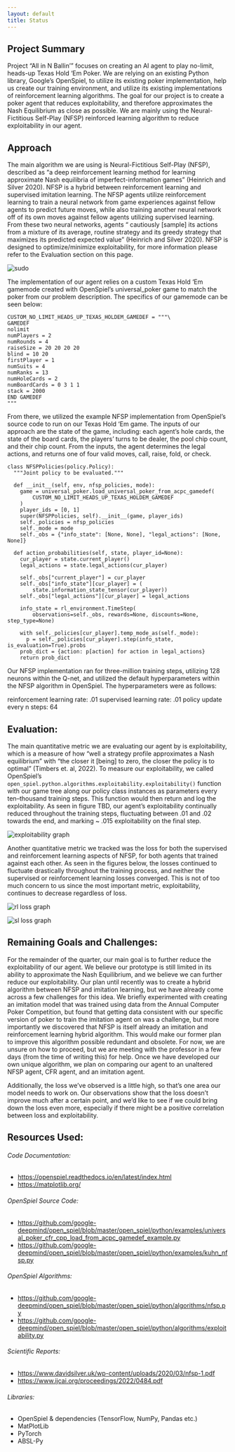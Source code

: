 ```yaml
---
layout: default
title: Status
---
```


## Project Summary

Project “All in N Ballin’” focuses on creating an AI agent to play no-limit, heads-up Texas Hold ‘Em Poker. We are relying on an existing Python library, Google’s OpenSpiel, to utilize its existing poker implementation, help us create our training environment, and utilize its existing implementations of reinforcement learning algorithms. The goal for our project is to create a poker agent that reduces exploitability, and therefore approximates the Nash Equilibrium as close as possible. We are mainly using the Neural-Fictitious Self-Play (NFSP) reinforced learning algorithm to reduce exploitability in our agent.

## Approach

The main algorithm we are using is Neural-Fictitious Self-Play (NFSP), described as “a deep reinforcement learning method for learning approximate Nash equilibria of imperfect-information games” (Heinrich and Silver 2020). NFSP is a hybrid between reinforcement learning and supervised imitation learning. The NFSP agents utilize reinforcement learning to train a neural network from game experiences against fellow agents to predict future moves, while also training another neural network off of its own moves against fellow agents utilizing supervised learning. From these two neural networks, agents “ cautiously [sample] its actions from a mixture of its average, routine strategy and its greedy strategy that maximizes its predicted expected value” (Heinrich and Silver 2020). NFSP is designed to optimize/minimize exploitability, for more information please refer to the Evaluation section on this page.

![sudo](./images/sudo.png)


The implementation of our agent relies on a custom Texas Hold ‘Em gamemode created with OpenSpiel’s universal_poker game to match the poker from our problem description. The specifics of our gamemode can be seen below:

```
CUSTOM_NO_LIMIT_HEADS_UP_TEXAS_HOLDEM_GAMEDEF = """\
GAMEDEF
nolimit
numPlayers = 2
numRounds = 4
raiseSize = 20 20 20 20
blind = 10 20
firstPlayer = 1
numSuits = 4
numRanks = 13
numHoleCards = 2
numBoardCards = 0 3 1 1
stack = 2000
END GAMEDEF
"""

```

From there, we utilized the example NFSP implementation from OpenSpiel’s source code to run on our Texas Hold ‘Em game. The inputs of our approach are the state of the game, including: each agent’s hole cards, the state of the board cards, the players’ turns to be dealer, the pool chip count, and their chip count. From the inputs, the agent determines the legal actions, and returns one of four valid moves, call, raise, fold, or check. 

```
class NFSPPolicies(policy.Policy):
  """Joint policy to be evaluated."""

  def __init__(self, env, nfsp_policies, mode):
    game = universal_poker.load_universal_poker_from_acpc_gamedef(
        CUSTOM_NO_LIMIT_HEADS_UP_TEXAS_HOLDEM_GAMEDEF
    )
    player_ids = [0, 1]
    super(NFSPPolicies, self).__init__(game, player_ids)
    self._policies = nfsp_policies
    self._mode = mode
    self._obs = {"info_state": [None, None], "legal_actions": [None, None]}

  def action_probabilities(self, state, player_id=None):
    cur_player = state.current_player()
    legal_actions = state.legal_actions(cur_player)

    self._obs["current_player"] = cur_player
    self._obs["info_state"][cur_player] = (
        state.information_state_tensor(cur_player))
    self._obs["legal_actions"][cur_player] = legal_actions

    info_state = rl_environment.TimeStep(
        observations=self._obs, rewards=None, discounts=None, step_type=None)

    with self._policies[cur_player].temp_mode_as(self._mode):
      p = self._policies[cur_player].step(info_state, is_evaluation=True).probs
    prob_dict = {action: p[action] for action in legal_actions}
    return prob_dict
```


Our NFSP implementation ran for three-million training steps, utilizing 128 neurons within the Q-net, and utilized the default hyperparameters within the NFSP algorithm in OpenSpiel. The hyperparameters were as follows:

reinforcement learning rate: .01
supervised learning rate: .01
policy update every n steps: 64 
 
## Evaluation:

The main quantitative metric we are evaluating our agent by is exploitability, which is a measure of how “well a strategy profile approximates a Nash equilibrium” with “the closer it [being] to zero, the closer the policy is to optimal” (Timbers et. al, 2022). To measure our exploitability, we called OpenSpiel’s `​​open_spiel.python.algorithms.exploitability.exploitability()` function with our game tree along our policy class instances as parameters every ten–thousand training steps. This function would then return and log the exploitability. As seen in figure TBD, our agent’s exploitability continually reduced throughout the training steps, fluctuating between .01 and .02 towards the end, and marking ~ .015 exploitability on the final step. 

![exploitability graph](./images/exploit.png)

Another quantitative metric we tracked was the loss for both the supervised and reinforcement learning aspects of NFSP, for both agents that trained against each other. As seen in the figures below, the losses continued to fluctuate drastically throughout the training process, and neither the supervised or reinforcement learning losses converged. This is not of too much concern to us since the most important metric, exploitability, continues to decrease regardless of loss.

![rl loss graph](./images/rl_loss.png)

![sl loss graph](./images/sl_loss.png)

## Remaining Goals and Challenges:

For the remainder of the quarter, our main goal is to further reduce the exploitability of our agent. We believe our prototype is still limited in its ability to approximate the Nash Equilibrium, and we believe we can further reduce our exploitability. Our plan until recently was to create a hybrid algorithm between NFSP and imitation learning, but we have already come across a few challenges for this idea. We briefly experimented with creating an imitation model that was trained using data from the Annual Computer Poker Competition, but found that getting data consistent with our specific version of poker to train the imitation agent on was a challenge, but more importantly we discovered that NFSP is itself already an imitation and reinforcement learning hybrid algorithm. This would make our former plan to improve this algorithm possible redundant and obsolete. For now, we are unsure on how to proceed, but we are meeting with the professor in a few days (from the time of writing this) for help. Once we have developed our own unique algorithm, we plan on comparing our agent to an unaltered NFSP agent, CFR agent, and an imitation agent. 

Additionally, the loss we’ve observed is a little high, so that’s one area our model needs to work on. Our observations show that the loss doesn’t improve much after a certain point, and we’d like to see if we could bring down the loss even more, especially if there might be a positive correlation between loss and exploitability.


## Resources Used:

###### Code Documentation:
- https://openspiel.readthedocs.io/en/latest/index.html
- https://matplotlib.org/ 

###### OpenSpiel Source Code:
- https://github.com/google-deepmind/open_spiel/blob/master/open_spiel/python/examples/universal_poker_cfr_cpp_load_from_acpc_gamedef_example.py 
- https://github.com/google-deepmind/open_spiel/blob/master/open_spiel/python/examples/kuhn_nfsp.py

###### OpenSpiel Algorithms:
- https://github.com/google-deepmind/open_spiel/blob/master/open_spiel/python/algorithms/nfsp.py
- https://github.com/google-deepmind/open_spiel/blob/master/open_spiel/python/algorithms/exploitability.py 

###### Scientific Reports:
- https://www.davidsilver.uk/wp-content/uploads/2020/03/nfsp-1.pdf 
- https://www.ijcai.org/proceedings/2022/0484.pdf

###### Libraries:
- OpenSpiel & dependencies (TensorFlow, NumPy, Pandas etc.)
- MatPlotLib
- PyTorch
- ABSL-Py
